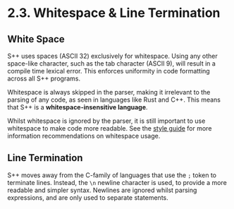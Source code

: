 # 2.3. Whitespace &amp; Line Termination

<primary-label ref="header-label"/>

<secondary-label ref="doc-complete"/>

## White Space

<secondary-label ref="doc-sect-complete"/>
<secondary-label ref="feature-frozen"/>

S++ uses spaces (ASCII 32) exclusively for whitespace. Using any other space-like character, such as the tab character
(ASCII 9), will result in a compile time lexical error. This enforces uniformity in code formatting across all S++
programs.

Whitespace is always skipped in the parser, making it irrelevant to the parsing of any code, as seen in languages like
Rust and C++. This means that S++ is a **whitespace-insensitive language**.

Whilst whitespace is ignored by the parser, it is still important to use whitespace to make code more readable. See
the [style guide](15-Style-Guide.md) for more information recommendations on whitespace usage.

## Line Termination

<secondary-label ref="doc-sect-complete"/>
<secondary-label ref="feature-frozen"/>

S++ moves away from the C-family of languages that use the `;` token to terminate lines. Instead, the `\n` newline
character is used, to provide a more readable and simpler syntax. Newlines are ignored whilst parsing expressions, and
are only used to separate statements.
